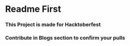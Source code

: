 # Readme First
<h3>This Project is made for Hacktoberfest
</h3>
<h3>Contribute in Blogs section to confirm your pulls</h3>

